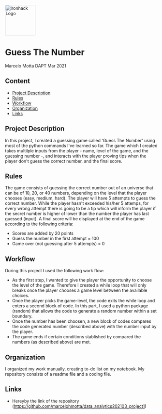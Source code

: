 <img src="https://bit.ly/2VnXWr2" alt="Ironhack Logo" width="100"/>

# Guess The Number

Marcelo Motta
DAPT Mar 2021

## Content
- [Project Description](#project-description)
- [Rules](#rules)
- [Workflow](#workflow)
- [Organization](#organization)
- [Links](#links)

## Project Description
In this project, I created a guessing game called 'Guess The Number' using most of the python commands I've learned so far. The game which I created takes multilple inputs from the player - name, level of the game, and the guessing number -, and interacts with the player proving tips when the player don't guess the correct number, and the final score.

## Rules
The game consists of guessing the correct number out of an universe that can be of 10, 20, or 40 numbers, depending on the level that the player chooses (easy, medium, hard).
The player will have 5 attempts to guess the correct number.
While the player hasn't exceeded his/her 5 attemps, for every wrong attempt there is going to be a tip which will inform the player if the secret number is higher of lower than the number the player has last guessed (input).
A final score will be displayed at the end of the game according to the following criteria:

* Scores are added by 20 points
* Guess the number in the first attempt = 100
* Game over (not guessing after 5 attempts) = 0

## Workflow
During this project I used the following work flow:
* As the first step, I wanted to give the player the opportunity to choose the level of the game. Therefore I created a while loop that will only breaks once the player chooses a game level between the available choices.
* Once the player picks the game-level, the code exits the while loop and enters a second block of code. In this part, I used a python package (random) that allows the code to generate a random number within a set boundary.
* Once the number has been choosen, a new block of codes compares the code generated number (described above) with the number input by the player.
* The game ends if certain conditions stablished by compared the numbers (as described above) are met.

## Organization
I organized my work manually, creating to-do list on my notebook.
My repository consists of a readme file and a coding file.

## Links
* Hereyby the link of the repository (https://github.com/marcelohmotta/data_analytics202103_project1)

